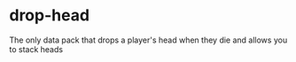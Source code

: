 # drop-head
The only data pack that drops a player's head when they die and allows you to stack heads
